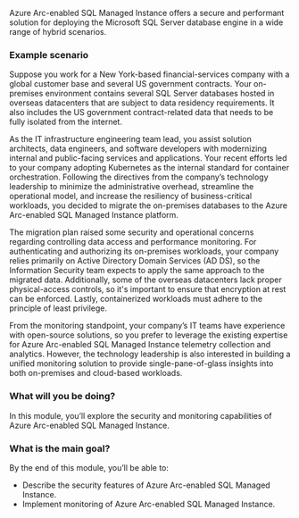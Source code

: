 Azure Arc-enabled SQL Managed Instance offers a secure and performant solution for deploying the Microsoft SQL Server database engine in a wide range of hybrid scenarios.

### Example scenario

Suppose you work for a New York-based financial-services company with a global customer base and several US government contracts. Your on-premises environment contains several SQL Server databases hosted in overseas datacenters that are subject to data residency requirements. It also includes the US government contract-related data that needs to be fully isolated from the internet.

As the IT infrastructure engineering team lead, you assist solution architects, data engineers, and software developers with modernizing internal and public-facing services and applications. Your recent efforts led to your company adopting Kubernetes as the internal standard for container orchestration. Following the directives from the company’s technology leadership to minimize the administrative overhead, streamline the operational model, and increase the resiliency of business-critical workloads, you decided to migrate the on-premises databases to the Azure Arc-enabled SQL Managed Instance platform.

The migration plan raised some security and operational concerns regarding controlling data access and performance monitoring. For authenticating and authorizing its on-premises workloads, your company relies primarily on Active Directory Domain Services (AD DS), so the Information Security team expects to apply the same approach to the migrated data. Additionally, some of the overseas datacenters lack proper physical-access controls, so it's important to ensure that encryption at rest can be enforced. Lastly, containerized workloads must adhere to the principle of least privilege.

From the monitoring standpoint, your company’s IT teams have experience with open-source solutions, so you prefer to leverage the existing expertise for Azure Arc-enabled SQL Managed Instance telemetry collection and analytics. However, the technology leadership is also interested in building a unified monitoring solution to provide single-pane-of-glass insights into both on-premises and cloud-based workloads.

### What will you be doing?

In this module, you’ll explore the security and monitoring capabilities of Azure Arc-enabled SQL Managed Instance.

### What is the main goal?

By the end of this module, you’ll be able to:

- Describe the security features of Azure Arc-enabled SQL Managed Instance.
- Implement monitoring of Azure Arc-enabled SQL Managed Instance.
